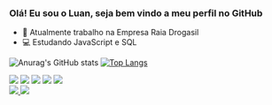 ### Olá! Eu sou o Luan, seja bem vindo a meu perfil no GitHub

- 💊 Atualmente trabalho na Empresa Raia Drogasil
- 💻 Estudando JavaScript e SQL

![Anurag's GitHub stats](https://github-readme-stats.vercel.app/api?username=Luan-Alcantara&show_icons=true&theme=dark)
[![Top Langs](https://github-readme-stats.vercel.app/api/top-langs/?username=Luan-Alcantara&layout=demo&show_icons=true&theme=dark)](https://github.com/Luan-Alcantara/github-readme-stats)

<div style= "display:inline_block">
  <img src="https://icongr.am/devicon/html5-original.svg?size=32&color=currentColor">
  <img src="https://icongr.am/devicon/css3-original.svg?size=32&color=currentColor">
  <img src="https://icongr.am/devicon/javascript-original.svg?size=32&color=currentColor">
  <img src="https://icongr.am/devicon/php-original.svg?size=32&color=currentColor">
  <img src="https://icongr.am/devicon/visualstudio-plain.svg?size=32&color=currentColor">
</div>

<div>
  <img src="https://img.shields.io/badge/linkedin-%230077B5.svg?&style=for-the-badge&logo=linkedin&logoColor=white" /><a href="https://www.linkedin.com/in/luan-alcantara" target="_blank"/>
  <img src="https://img.shields.io/badge/Gmail-D14836?style=for-the-badge&logo=gmail&logoColor=white" /><a href="https://mail.google.com/mail/u/0/?tab=rm&ogbl#inbox?compose=new" target="_blank"/>
</div>
